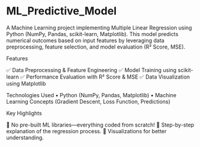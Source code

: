 # ML_Predictive_Model
A Machine Learning project implementing Multiple Linear Regression using Python (NumPy, Pandas, scikit-learn, Matplotlib). This model predicts numerical outcomes based on input features by leveraging data preprocessing, feature selection, and model evaluation (R² Score, MSE).

Features

✅ Data Preprocessing & Feature Engineering
✅ Model Training using scikit-learn
✅ Performance Evaluation with R² Score & MSE
✅ Data Visualization using Matplotlib

Technologies Used
•	Python (NumPy, Pandas, Matplotlib)
•	Machine Learning Concepts (Gradient Descent, Loss Function, Predictions)

Key Highlights

🔹 No pre-built ML libraries—everything coded from scratch!
🔹 Step-by-step explanation of the regression process.
🔹 Visualizations for better understanding. 
